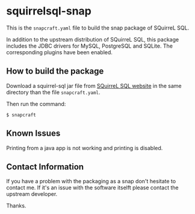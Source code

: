 # squirrelsql-snap

This is the `snapcraft.yaml` file to build the snap package of SQuirreL SQL.

In addition to the upstream distribution of SQuirreL SQL, this package includes
the JDBC drivers for MySQL, PostgreSQL and SQLite. The corresponding plugins
have been enabled.

## How to build the package
Download a squirrel-sql jar file from [SQuirreL SQL website](http://www.squirrelsql.org/#installation)
in the same directory than the file `snapcraft.yaml`.

Then run the command:
```
$ snapcraft
```

## Known Issues
Printing from a java app is not working and printing is disabled.

## Contact Information
If you have a problem with the packaging as a snap don't hesitate to contact
me. If it's an issue with the software itselft please contact the upstream
developer.

Thanks.
